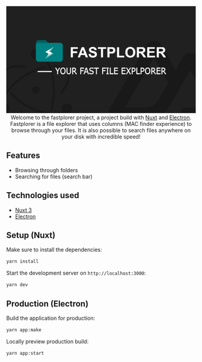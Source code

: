 
<center> 
<img src="./src/public/github-banner.png"/>
Welcome to the fastplorer project, a project build with <a href="https://nuxt.com/docs/getting-started/introduction">Nuxt</a> and <a href="https://www.electronjs.org/docs/latest/">Electron</a>. Fastplorer is a file explorer that uses columns (MAC finder experience) to browse through your files. It is also possible to search files anywhere on your disk with incredible speed!
</center>

## Features
- Browsing through folders
- Searching for files (search bar)

## Technologies  used
- [Nuxt 3](https://nuxt.com/docs/getting-started/introduction)
- [Electron](https://www.electronjs.org/docs/latest/)

## Setup (Nuxt)

Make sure to install the dependencies:

```bash
yarn install
```

Start the development server on `http://localhost:3000`:

```bash
yarn dev
```

## Production (Electron)

Build the application for production:

```bash
yarn app:make
```

Locally preview production build:

```bash
yarn app:start
```
